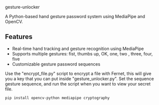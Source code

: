 gesture-unlocker

A Python-based hand gesture password system using MediaPipe and OpenCV. 

## Features

- Real-time hand tracking and gesture recognition using MediaPipe  
- Supports multiple gestures: fist, thumbs up, OK, one, two , three, four, five  
- Customizable gesture password sequences  

Use the "encrypt_file.py" script to encrypt a file with Fernet, this will give you a key that you can put inside "gesture_unlocker.py". Set the sequence gesture sequence, and run the script when you want to view your secret file.

```bash
pip install opencv-python mediapipe cryptography
